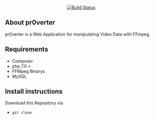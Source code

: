 <p align="center">
<a href="https://travis-ci.org/Insax/pr0verter-redone/"><img src="https://travis-ci.org/Insax/pr0verter-redone.svg" alt="Build Status"></a>
</p>

## About pr0verter

pr0verter is a Web Application for manipulating Video Data with FFmpeg.

## Requirements
- Composer
- php 7.0 >
- FFMpeg Binarys
- MySQL

## Install instructions
Download this Repository via 
- `git clone `


